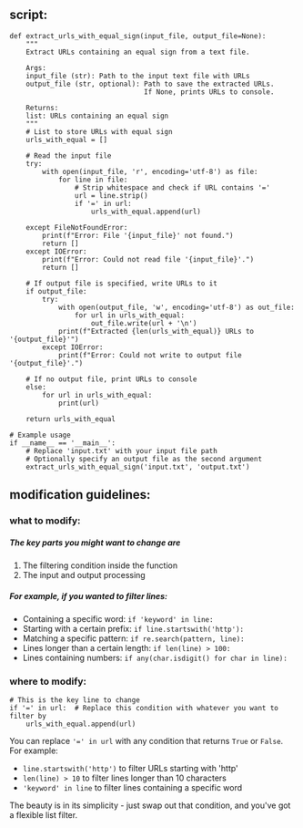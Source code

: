 ## script:
```
def extract_urls_with_equal_sign(input_file, output_file=None):
    """
    Extract URLs containing an equal sign from a text file.
    
    Args:
    input_file (str): Path to the input text file with URLs
    output_file (str, optional): Path to save the extracted URLs. 
                                 If None, prints URLs to console.
    
    Returns:
    list: URLs containing an equal sign
    """
    # List to store URLs with equal sign
    urls_with_equal = []
    
    # Read the input file
    try:
        with open(input_file, 'r', encoding='utf-8') as file:
            for line in file:
                # Strip whitespace and check if URL contains '='
                url = line.strip()
                if '=' in url:
                    urls_with_equal.append(url)
    
    except FileNotFoundError:
        print(f"Error: File '{input_file}' not found.")
        return []
    except IOError:
        print(f"Error: Could not read file '{input_file}'.")
        return []
    
    # If output file is specified, write URLs to it
    if output_file:
        try:
            with open(output_file, 'w', encoding='utf-8') as out_file:
                for url in urls_with_equal:
                    out_file.write(url + '\n')
            print(f"Extracted {len(urls_with_equal)} URLs to '{output_file}'")
        except IOError:
            print(f"Error: Could not write to output file '{output_file}'.")
    
    # If no output file, print URLs to console
    else:
        for url in urls_with_equal:
            print(url)
    
    return urls_with_equal

# Example usage
if __name__ == '__main__':
    # Replace 'input.txt' with your input file path
    # Optionally specify an output file as the second argument
    extract_urls_with_equal_sign('input.txt', 'output.txt')
```
## modification guidelines:

### what to modify:
##### The key parts you might want to change are
1. The filtering condition inside the function
2. The input and output processing

##### For example, if you wanted to filter lines:
- Containing a specific word: `if 'keyword' in line:`
- Starting with a certain prefix: `if line.startswith('http'):`
- Matching a specific pattern: `if re.search(pattern, line):`
- Lines longer than a certain length: `if len(line) > 100:`
- Lines containing numbers: `if any(char.isdigit() for char in line):`
### where to modify:
```
# This is the key line to change
if '=' in url:  # Replace this condition with whatever you want to filter by
    urls_with_equal.append(url)
```
You can replace `'=' in url` with any condition that returns `True` or `False`. For example:

- `line.startswith('http')` to filter URLs starting with 'http'
- `len(line) > 10` to filter lines longer than 10 characters
- `'keyword' in line` to filter lines containing a specific word

The beauty is in its simplicity - just swap out that condition, and you've got a flexible list filter.